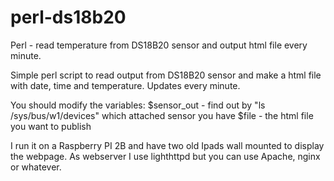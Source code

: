 # perl-ds18b20
Perl - read temperature from DS18B20 sensor and output html file every minute.

Simple perl script to read output from DS18B20 sensor and make a html file with date, time and temperature. Updates every minute. 

You should modify the variables:
$sensor_out - find out by "ls /sys/bus/w1/devices" which attached sensor you have
$file - the html file you want to publish 

I run it on a Raspberry PI 2B and have two old Ipads wall mounted to display the webpage. As webserver I use lighthttpd but you can use Apache, nginx or whatever.
